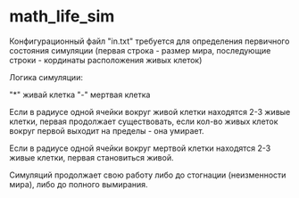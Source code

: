 # math_life_sim

Конфигурационный файл "in.txt" требуется для определения первичного состояния симуляции (первая строка - размер мира, последующие строки - кординаты расположения живых клеток)

Логика симуляции: 

"*" живай клетка
"-" мертвая клетка

Если в радиусе одной ячейки вокруг живой клетки находятся 2-3 живые клетки, первая продолжает существовать, если кол-во живых клеток вокруг первой выходит на пределы - она умирает.

Если в радиусе одной ячейки вокруг мертвой клетки находятся 2-3 живые клетки, первая становиться живой.

Симуляций продолжает свою работу либо до стогнации (неизменности мира), либо до полного вымирания.
